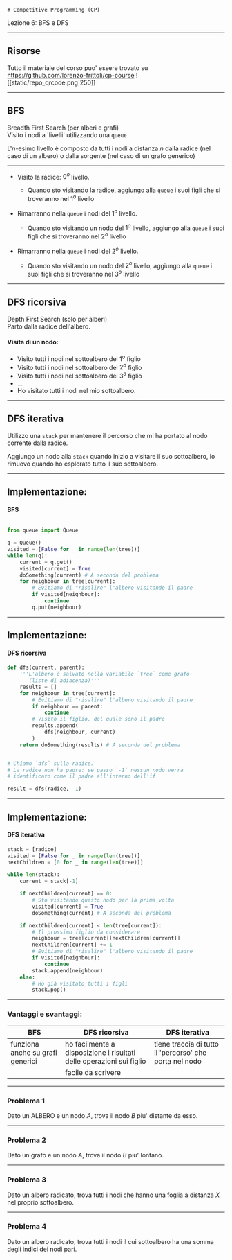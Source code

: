 	# Competitive Programming (CP)
Lezione 6: BFS e DFS

---

## Risorse
Tutto il materiale del corso puo' essere trovato su https://github.com/lorenzo-frittoli/cp-course
![[static/repo_qrcode.png|250]]

---
## BFS
Breadth First Search (per alberi e grafi)\
Visito i nodi a 'livelli' utilizzando una `queue`

L'$n$-esimo livello è composto da tutti i nodi a distanza $n$ dalla radice (nel caso di un albero) o dalla sorgente (nel caso di un grafo generico)

---

- Visito la radice: $0^o$ livello.
	- Quando sto visitando la radice, aggiungo alla `queue` i suoi figli che si troveranno nel $1^o$ livello
	
- Rimarranno nella `queue` i nodi del $1^o$ livello.
	- Quando sto visitando un nodo del $1^o$ livello, aggiungo alla `queue` i suoi figli che si troveranno nel $2^o$ livello
	
- Rimarranno nella `queue` i nodi del $2^o$ livello.
	- Quando sto visitando un nodo del $2^o$ livello, aggiungo alla `queue` i suoi figli che si troveranno nel $3^o$ livello

---
## DFS ricorsiva

Depth First Search (solo per alberi)\
Parto dalla radice dell'albero.

#### Visita di un nodo:
- Visito tutti i nodi nel sottoalbero del $1^o$ figlio
- Visito tutti i nodi nel sottoalbero del $2^o$ figlio
- Visito tutti i nodi nel sottoalbero del $3^o$ figlio
- ...
- Ho visitato tutti i nodi nel mio sottoalbero.

---
## DFS iterativa

Utilizzo una `stack` per mantenere il percorso che mi ha portato al nodo corrente dalla radice.

Aggiungo un nodo alla `stack` quando inizio a visitare il suo sottoalbero, lo rimuovo quando ho esplorato tutto il suo sottoalbero.

---
## Implementazione: 
#### BFS

```py

from queue import Queue

q = Queue()
visited = [False for _ in range(len(tree))]
while len(q):
	current = q.get()
	visited[current] = True
	doSomething(current) # A seconda del problema
	for neighbour in tree[current]:
		# Evitiamo di "risalire" l'albero visitando il padre
		if visited[neighbour]:
			continue
		q.put(neighbour)

```

---
## Implementazione:
#### DFS ricorsiva

```py
def dfs(current, parent):
	'''L'albero è salvato nella variabile `tree` come grafo
	   (liste di adiacenza)'''
	results = []
	for neighbour in tree[current]:
		# Evitiamo di "risalire" l'albero visitando il padre
		if neighbour == parent:
			continue
		# Visito il figlio, del quale sono il padre
		results.append(
			dfs(neighbour, current)
		)
	return doSomething(results) # A seconda del problema
```

```py

# Chiamo `dfs` sulla radice.
# La radice non ha padre: se passo `-1` nessun nodo verrà
# identificato come il padre all'interno dell'if

result = dfs(radice, -1)


```

---

## Implementazione:
#### DFS iterativa

```py
stack = [radice]
visited = [False for _ in range(len(tree))]
nextChildren = [0 for _ in range(len(tree))]

while len(stack):
	current = stack[-1]

	if nextChildren[current] == 0:
		# Sto visitando questo nodo per la prima volta
		visited[current] = True
		doSomething(current) # A seconda del problema

	if nextChildren[current] < len(tree[current]):
		# Il prossimo figlio da considerare
		neighbour = tree[current][nextChildren[current]]
		nextChildren[current] += 1
		# Evitiamo di "risalire" l'albero visitando il padre
		if visited[neighbour]:
			continue
		stack.append(neighbour)
	else:
		# Ho già visitato tutti i figli
		stack.pop()
```
---

### Vantaggi e svantaggi:

| BFS                              | DFS ricorsiva                                                        | DFS iterativa                                           |
| -------------------------------- | -------------------------------------------------------------------- | ------------------------------------------------------- |
| funziona anche su grafi generici | ho facilmente a disposizione i risultati delle operazioni sui figlio | tiene traccia di tutto il 'percorso' che porta nel nodo |
|                                  | facile da scrivere                                                   |                                                         |

---
### Problema 1
Dato un ALBERO e un nodo $A$, trova il nodo $B$ piu' distante da esso.

---
### Problema 2
Dato un grafo e un nodo $A$, trova il nodo $B$ piu' lontano.

---
### Problema 3
Dato un albero radicato, trova tutti i nodi che hanno una foglia a distanza $X$ nel proprio sottoalbero.

---
### Problema 4
Dato un albero radicato, trova tutti i nodi il cui sottoalbero ha una somma degli indici dei nodi pari.
